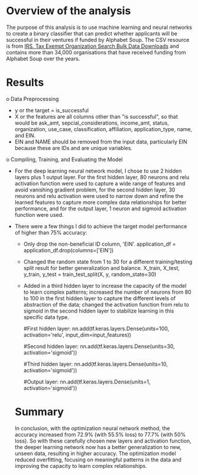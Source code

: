 # Overview of the analysis
The purpose of this analysis is to use machine learning and neural networks to create a binary classifier that can predict whether applicants will be successful in their ventures if funded by Alphabet Soup. The CSV resource is from [IRS. Tax Exempt Organization Search Bulk Data Downloads](https://www.irs.gov/charities-non-profits/tax-exempt-organization-search-bulk-data-downloads) and contains more than 34,000 organisations that have received funding from Alphabet Soup over the years.

# Results
o	Data Preprocessing
* y or the target = is_successful
* X or the features are all columns other than "is successful", so that would be ask_amt, sepcial_considerations, income_amt, status, organization, use_case, classification, affiliation, application_type, name, and EIN.
* EIN and NAME should be removed from the input data, particularly EIN because these are IDs and are unique variables.
  
o	Compiling, Training, and Evaluating the Model
* For the deep learning neural network model, I chose to use 2 hidden layers plus 1 output layer. For the first hidden layer, 80 neurons and relu activation function were used to capture a wide range of features and avoid vanishing gradient problem, for the second hidden layer, 30 neurons and relu activation were used to narrow down and refine the learned features to capture more complex data relationships for better performance, and for the output layer, 1 neuron and sigmoid activation function were used.
* There were a few things I did to achieve the target model performance of higher than 75% accuracy:
  * Only drop the non-beneficial ID column, 'EIN'.
    application_df = application_df.drop(columns=['EIN'])
  * Changed the random state from 1 to 30 for a different training/testing split result for better generalization and balance.
    X_train, X_test, y_train, y_test = train_test_split(X, y, random_state=30)
  * Added in a third hidden layer to increase the capacity of the model to learn complex patterns; increased the number of neurons from 80 to 100 in the first hidden layer to capture     the different levels of abstraction of the data; changed the activation function from relu to sigmoid in the second hidden layer to stabilize learning in this specific data type.
    
    #First hidden layer:
    nn.add(tf.keras.layers.Dense(units=100, activation='relu', input_dim=input_features))
    
    #Second hidden layer:
    nn.add(tf.keras.layers.Dense(units=30, activation='sigmoid'))

    #Third hidden layer:
    nn.add(tf.keras.layers.Dense(units=10, activation='sigmoid'))

    #Output layer:
    nn.add(tf.keras.layers.Dense(units=1, activation='sigmoid'))

  # Summary
  In conclusion, with the optimization neural network method, the accuracy increased from 72.9% (with 55.5% loss) to 77.7% (with 50% loss). So with these carefully chosen new layers    and activation function, the deeper learning network now has a better generalization to new, unseen data, resulting in higher accuracy. The optimization model reduced overfitting,    focusing on meaningful patterns in the data and improving the capacity to learn complex relationships.
